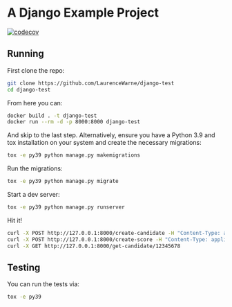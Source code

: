 # A Django Example Project
[![codecov](https://codecov.io/gh/LaurenceWarne/django-test/branch/master/graph/badge.svg?token=KiUMCii434)](https://codecov.io/gh/LaurenceWarne/django-test)

## Running

First clone the repo:

```bash
git clone https://github.com/LaurenceWarne/django-test
cd django-test
```

From here you can:

```bash
docker build . -t django-test
docker run --rm -d -p 8000:8000 django-test
```

And skip to the last step.  Alternatively, ensure you have a Python 3.9 and tox installation on your system and create the necessary migrations:

```bash
tox -e py39 python manage.py makemigrations
```

Run the migrations:

```bash
tox -e py39 python manage.py migrate
```

Start a dev server:

```bash
tox -e py39 python manage.py runserver
```

Hit it!

```bash
curl -X POST http://127.0.0.1:8000/create-candidate -H "Content-Type: application/json" --data '{"ref":"12345678","name":"dave"}'
curl -X POST http://127.0.0.1:8000/create-score -H "Content-Type: application/json" --data '{"candidate_ref":"12345678","score":"9"}'
curl -X GET http://127.0.0.1:8000/get-candidate/12345678
```

## Testing

You can run the tests via:

```bash
tox -e py39
```
